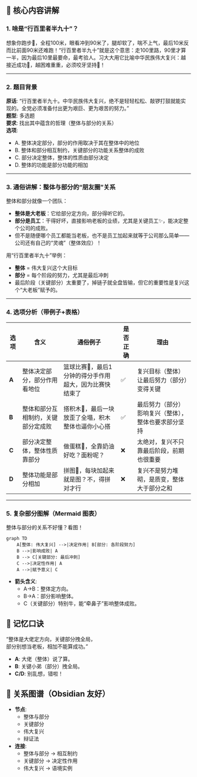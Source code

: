 ## 🌟 核心内容讲解

### 1. 啥是“行百里者半九十”？  
想象你跑步🏃，全程100米，眼看冲到90米了，腿却软了，喘不上气，最后10米反而比前面90米还难跑！“行百里者半九十”就是这个意思：走100里路，90里才算一半，因为最后10里最要命，最考验人。习大大用它比喻中华民族伟大复兴：越接近成功🎯，越困难重重，必须咬牙坚持💪！

---

### 2. 题目背景  
**原话**: “行百里者半九十。中华民族伟大复兴，绝不是轻轻松松、敲锣打鼓就能实现的。全党必须准备付出更为艰巨、更为艰苦的努力。”  
**题型**: 多选题  
**要求**: 找出其中蕴含的哲理（整体与部分的关系）  
**选项**:  
- A. 整体决定部分，部分的作用取决于其在整体中的地位  
- B. 整体和部分相互制约，关键部分的功能关系整体的成败  
- C. 部分决定整体，整体的性质由部分决定  
- D. 整体的功能是部分功能的相加  

---

### 3. 通俗讲解：整体与部分的“朋友圈”关系  
整体和部分就像一个团队：  
- **整体是大老板**：它给部分定方向，部分得听它的。  
- **部分是员工**：干得好坏，直接影响老板的业绩，尤其是关键员工✨，能决定整个公司的成败。  
- 但不是随便哪个员工都能当老板，也不是员工加起来就等于公司那么简单——公司还有自己的“灵魂”（整体效应）！

用“行百里者半九十”举例：  
- **整体** = 伟大复兴这个大目标  
- **部分** = 每个阶段的努力，尤其是最后冲刺  
- 最后阶段（关键部分）太重要了，掉链子就全盘皆输，但它的重要性是复兴这个“大老板”赋予的。

---

### 4. 选项分析（带例子+表格）

| **选项** | **含义** | **通俗例子** | **是否正确** | **理由** |
|----------|----------|--------------|---------------|----------|
| **A** | 整体决定部分，部分作用看地位 | 篮球比赛🏀，最后1分钟的得分手作用超大，因为比赛快结束了 | ✅ | 复兴目标（整体）让最后努力（部分）变得关键 |
| **B** | 整体和部分互相制约，关键部分定成败 | 搭积木🧱，最后一块放歪了全塌，积木整体也逼你小心搭 | ✅ | 最后努力（部分）影响复兴（整体），整体也要求部分坚持 |
| **C** | 部分决定整体，整体性质靠部分 | 做蛋糕🍰，全靠奶油好吃？面粉呢？ | ❌ | 太绝对，复兴不只靠最后阶段，前期也很重要 |
| **D** | 整体功能是部分相加 | 拼图🧩，每块加起来就是图？不，得拼对才行 | ❌ | 复兴不是努力堆砌，是质变，整体大于部分之和 |

---

### 5. 复杂部分图解（Mermaid 图表）
整体与部分的关系不好懂？看图！  
```mermaid
graph TD
    A[整体: 伟大复兴] -->|决定作用| B[部分: 各阶段努力]
    B -->|影响成败| A
    B --> C[关键部分: 最后冲刺]
    C -->|决定性作用| A
    A -->|赋予意义| C
```
- **箭头含义**:  
  - A→B：整体定方向。  
  - B→A：部分影响整体。  
  - C（关键部分）特别牛，能“牵鼻子”影响整体成败。


## 🧠 记忆口诀
“整体是大佬定方向，关键部分拽全局，  
部分别想当老板，相加不能算成功。”  
- **A**: 大佬（整体）说了算。  
- **B**: 关键小弟（部分）拽全局。  
- **C/D**: 别乱想，错啦！



## 🔗 关系图谱（Obsidian 友好）
- **节点**:  
  - 整体与部分  
  - 关键部分  
  - 伟大复兴  
  - 辩证法  
- **连接**:  
  - 整体与部分 → 相互制约  
  - 关键部分 → 决定性作用  
  - 伟大复兴 → 语境实例  


